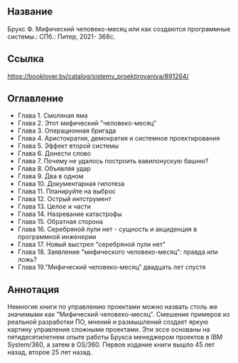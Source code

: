 ## Название

Брукс Ф. Мифический человеко-месяц или как создаются программные системы.: СПб.: Питер, 2021- 368с.

## Ссылка
https://booklover.by/catalog/sistemy_proektirovaniya/891264/

## Оглавление
- Глава 1. Смоляная яма
- Глава 2. Этот мифический "человеко-месяц"
- Глава 3. Операционная бригада
- Глава 4. Аристократия, демократия и системное проектирования
- Глава 5. Эффект второй системы
- Глава 6. Донести слово
- Глава 7. Почему не удалось построить вавилонускую башню?
- Глава 8. Объявляя удар
- Глава 9. Два в одном
- Глава 10. Документарная гипотеза
- Глава 11. Планируйте на выброс
- Глава 12. Острый интструмент
- Глава 13. Целое и части
- Глава 14. Назревание катастрофы
- Глава 15. Обратная сторона
- Глава 16. Серебряной пули нет - сущность и акциденция в программной инженерии
- Глава 17. Новый выстрел "серебряной пули нет"
- Глава 18. Заявление "мифического человеко-месяц": правда или ложь?
- Глава 19."Мифический человеко-месяц" двадцать лет спустя

## Аннотация
Немногие книги по управлению проектами можно назвать столь же значимыми как "Мифический человеко-месяц". Смешение примеров из реальной разработки ПО, мнений и размышлений создает яркую картину управления сложными проектами. Эти эссе основаны на пятидесятилетнем опыте работы Брукса менеджером проектов в IBM System/360, а затем в OS/360. Первое издание книги вышло 45 лет назад, второе 25 лет назад.


